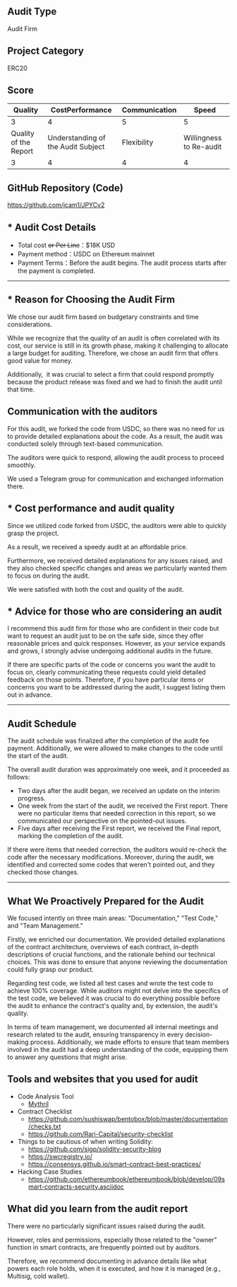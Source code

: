 ## Audit Type
Audit Firm

## Project Category
ERC20

## Score

| Quality | CostPerformance | Communication | Speed |
| --- | --- | --- | --- |
| 3 | 4 | 5 | 5 |
| Quality of the Report | Understanding of the Audit Subject | Flexibility | Willingness to Re-audit |
| 3 | 4 | 4 | 4 |

## **GitHub Repository (Code)**

https://github.com/jcam1/JPYCv2

## * **Audit Cost Details**

- Total cost ~~or Per Line~~：$18K USD
- Payment method：USDC on Ethereum mainnet
- Payment Terms：Before the audit begins. The audit process starts after the payment is completed.

---

## * **Reason for Choosing the Audit Firm**

We chose our audit firm based on budgetary constraints and time considerations.

While we recognize that the quality of an audit is often correlated with its cost, our service is still in its growth phase, making it challenging to allocate a large budget for auditing. Therefore, we chose an audit firm that offers good value for money.

Additionally,  it was crucial to select a firm that could respond promptly because the product release was fixed and we had to finish the audit until that time.

## **Communication with the auditors**

For this audit, we forked the code from USDC, so there was no need for us to provide detailed explanations about the code. As a result, the audit was conducted solely through text-based communication.

The auditors were quick to respond, allowing the audit process to proceed smoothly.

We used a Telegram group for communication and exchanged information there.

## * **Cost performance and audit quality**

Since we utilized code forked from USDC, the auditors were able to quickly grasp the project.

As a result, we received a speedy audit at an affordable price.

Furthermore, we received detailed explanations for any issues raised, and they also checked specific changes and areas we particularly wanted them to focus on during the audit.

We were satisfied with both the cost and quality of the audit.

## * **Advice for those who are considering an audit**

I recommend this audit firm for those who are confident in their code but want to request an audit just to be on the safe side, since they offer reasonable prices and quick responses. However, as your service expands and grows, I strongly advise undergoing additional audits in the future.

If there are specific parts of the code or concerns you want the audit to focus on, clearly communicating these requests could yield detailed feedback on those points. Therefore, if you have particular items or concerns you want to be addressed during the audit, I suggest listing them out in advance.

---

## **Audit Schedule**

The audit schedule was finalized after the completion of the audit fee payment. Additionally, we were allowed to make changes to the code until the start of the audit.

The overall audit duration was approximately one week, and it proceeded as follows:

- Two days after the audit began, we received an update on the interim progress.
- One week from the start of the audit, we received the First report. There were no particular items that needed correction in this report, so we communicated our perspective on the pointed-out issues.
- Five days after receiving the First report, we received the Final report, marking the completion of the audit.

If there were items that needed correction, the auditors would re-check the code after the necessary modifications. Moreover, during the audit, we identified and corrected some codes that weren't pointed out, and they checked those changes.

---

## **What We Proactively Prepared for the Audit**

We focused intently on three main areas: "Documentation," "Test Code," and "Team Management."

Firstly, we enriched our documentation. We provided detailed explanations of the contract architecture, overviews of each contract, in-depth descriptions of crucial functions, and the rationale behind our technical choices. This was done to ensure that anyone reviewing the documentation could fully grasp our product.

Regarding test code, we listed all test cases and wrote the test code to achieve 100% coverage. While auditors might not delve into the specifics of the test code, we believed it was crucial to do everything possible before the audit to enhance the contract's quality and, by extension, the audit's quality.

In terms of team management, we documented all internal meetings and research related to the audit, ensuring transparency in every decision-making process. Additionally, we made efforts to ensure that team members involved in the audit had a deep understanding of the code, equipping them to answer any questions that might arise.

## **Tools and websites that you used for audit**

- Code Analysis Tool
    - [Mythril](https://github.com/ConsenSys/mythril)
- Contract Checklist
    - https://github.com/sushiswap/bentobox/blob/master/documentation/checks.txt
    - https://github.com/Rari-Capital/security-checklist
- Things to be cautious of when writing Solidity:
    - https://github.com/sigp/solidity-security-blog
    - https://swcregistry.io/
    - https://consensys.github.io/smart-contract-best-practices/
- Hacking Case Studies
    - https://github.com/ethereumbook/ethereumbook/blob/develop/09smart-contracts-security.asciidoc

## **What did you learn from the audit report**

There were no particularly significant issues raised during the audit.

However, roles and permissions, especially those related to the "owner" function in smart contracts, are frequently pointed out by auditors.

Therefore, we recommend documenting in advance details like what powers each role holds, when it is executed, and how it is managed (e.g., Multisig, cold wallet).